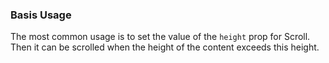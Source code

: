 ### Basis Usage

The most common usage is to set the value of the `height` prop for Scroll. Then it can be scrolled when the height of the content exceeds this height.
